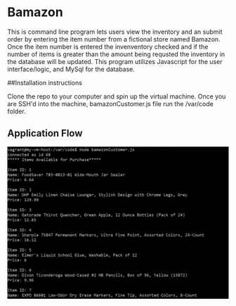 # Bamazon
This is command line program lets users view the inventory and an submit order by entering the item number from a fictional store named Bamazon. Once the item number is entered the invenventory checked and if the number of items is greater than the amount being requsted the inventory in the database will be updated.  This program utilizes Javascript for the user interface/logic, and MySql for the database.

##Installation instructions

Clone the repo to your computer and spin up the virtual machine.   Once you are SSH'd into the machine, bamazonCustomer.js file run the /var/code folder.

##  Application Flow

![screen two](code/images/bamazon%20inventory%20screen.PNG)
